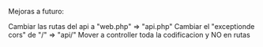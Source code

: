 Mejoras a futuro:

Cambiar las rutas del api  a  "web.php" => "api.php"
Cambiar el "exceptionde cors" de "/" => "api/"
Mover a controller toda la codificacion y NO en rutas